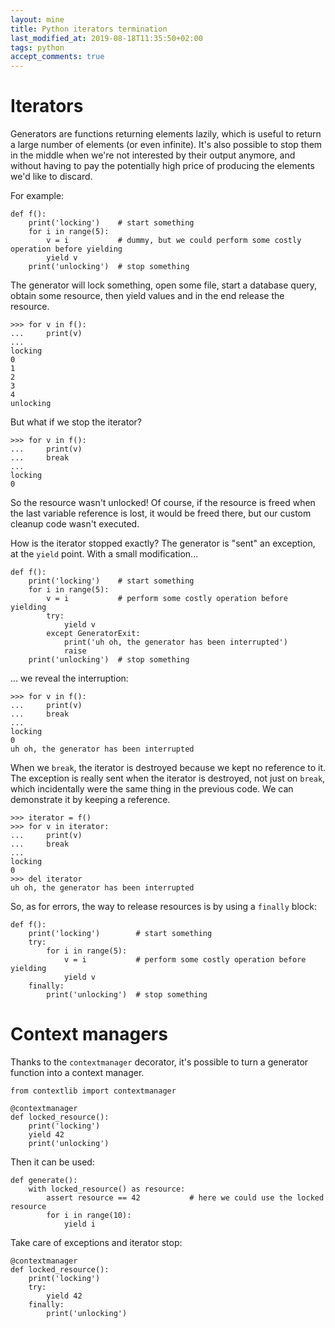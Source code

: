 ```yaml
---
layout: mine
title: Python iterators termination
last_modified_at: 2019-08-18T11:35:50+02:00
tags: python
accept_comments: true
---
```


# Iterators

Generators are functions returning elements lazily, which is useful to return a large number of elements (or even infinite). It's also possible to stop them in the middle when we're not interested by their output anymore, and without having to pay the potentially high price of producing the elements we'd like to discard.

For example:

    def f():
        print('locking')    # start something
        for i in range(5):
            v = i           # dummy, but we could perform some costly operation before yielding
            yield v
        print('unlocking')  # stop something

The generator will lock something, open some file, start a database query, obtain some resource, then yield values and in the end release the resource.

    >>> for v in f():
    ...     print(v)
    ...
    locking
    0
    1
    2
    3
    4
    unlocking

But what if we stop the iterator?

    >>> for v in f():
    ...     print(v)
    ...     break
    ...
    locking
    0

So the resource wasn't unlocked! Of course, if the resource is freed when the last variable reference is lost, it would be freed there, but our custom cleanup code wasn't executed.

How is the iterator stopped exactly? The generator is "sent" an exception, at the `yield` point.
With a small modification...

    def f():
        print('locking')    # start something
        for i in range(5):
            v = i           # perform some costly operation before yielding
            try:
                yield v
            except GeneratorExit:
                print('uh oh, the generator has been interrupted')
                raise
        print('unlocking')  # stop something

... we reveal the interruption:

    >>> for v in f():
    ...     print(v)
    ...     break
    ...
    locking
    0
    uh oh, the generator has been interrupted

When we `break`, the iterator is destroyed because we kept no reference to it.
The exception is really sent when the iterator is destroyed, not just on `break`, which incidentally were the same thing in the previous code.
We can demonstrate it by keeping a reference.

    >>> iterator = f()
    >>> for v in iterator:
    ...     print(v)
    ...     break
    ...
    locking
    0
    >>> del iterator
    uh oh, the generator has been interrupted

So, as for errors, the way to release resources is by using a `finally` block:

    def f():
        print('locking')        # start something
        try:
            for i in range(5):
                v = i           # perform some costly operation before yielding
                yield v
        finally:
            print('unlocking')  # stop something

# Context managers

Thanks to the `contextmanager` decorator, it's possible to turn a generator function into a context manager.

    from contextlib import contextmanager

    @contextmanager
    def locked_resource():
        print('locking')
        yield 42
        print('unlocking')

Then it can be used:

    def generate():
        with locked_resource() as resource:
            assert resource == 42           # here we could use the locked resource
            for i in range(10):
                yield i

Take care of exceptions and iterator stop:

    @contextmanager
    def locked_resource():
        print('locking')
        try:
            yield 42
        finally:
            print('unlocking')
